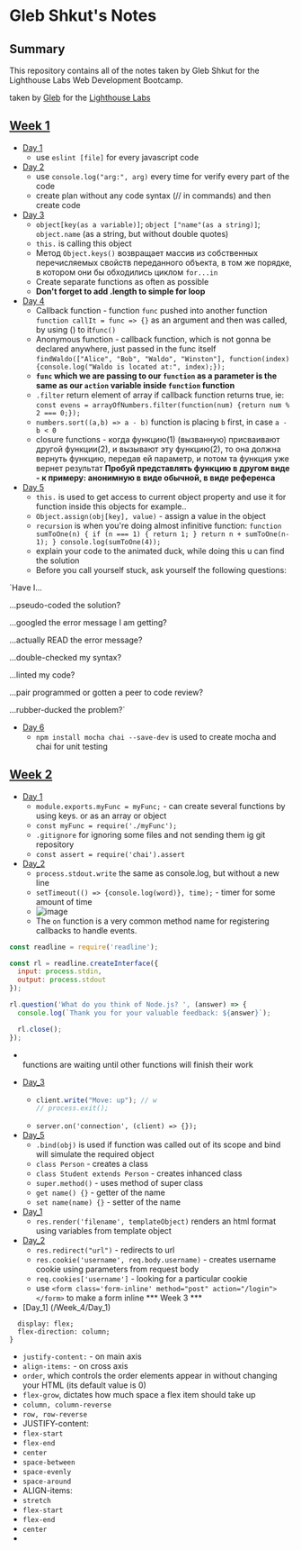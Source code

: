 # Gleb Shkut's Notes

## Summary 

This repository contains all of the notes taken by Gleb Shkut for the Lighthouse Labs Web Development Bootcamp.

taken by [Gleb](https://github.com/JoelCodes) for the [Lighthouse Labs](https://www.lighthouselabs.ca/)

## [Week 1](/Week_1)
  * [Day 1](/Week_1/Day_1)
    - use `eslint [file]` for every javascript code
  * [Day 2](/Week_1/Day_2)
    - use `console.log("arg:", arg)` every time for verify every part of the code
    - create plan without any code syntax (// in commands) and then create code
  * [Day 3](/Week_1/Day_3)
    - `object[key(as a variable)]`; `object ["name"(as a string)]`; `object.name` (as a string, but without double quotes)
    - `this.` is calling this object
    - Метод `Object.keys()` возвращает массив из собственных перечисляемых свойств переданного объекта, в том же порядке, в котором они бы обходились циклом `for...in`
    - Create separate functions as often as possible
    - <b> Don't forget to add .length to simple for loop</b>
  * [Day 4](/Week_1/Day_4)
    - Callback function - function `func` pushed into another function `function callIt = func => {}` as an argument and then was called, by using () to it`func()`
    - Anonymous function - callback function, which is not gonna be declared anywhere, just passed in the func itself `findWaldo(["Alice", "Bob", "Waldo", "Winston"], function(index) {console.log("Waldo is located at:", index);});`
    - <b> `func` which we are passing to our `function` as a parameter is the same as our `action` variable inside `function` function </b>
    - `.filter` return element of array if callback function returns true, ie: `const evens = arrayOfNumbers.filter(function(num) {return num % 2 === 0;});`
    - `numbers.sort((a,b) => a - b)` function is placing `b` first, in case `a - b < 0`
    - closure functions - когда функцию(1) (вызванную) присваивают другой функции(2), и вызывают эту функцию(2), то она должна вернуть функцию, передав ей параметр, и потом та функция уже вернет результат <b> Пробуй представлять фyнкцию в другом виде - к примеру: анонимную в виде обычной, в виде референса </b>
   * [Day 5](/Week_1/Day_5)
     - `this.` is used to get access to current object property and use it for function inside this objects for example..
     - `Object.assign(obj[key], value)` - assign a value in the object
     - `recursion` is when you're doing almost infinitive function: ```function sumToOne(n) {
        if (n === 1) {
         return 1;
        }
        return n + sumToOne(n-1);
        }
       console.log(sumToOne(4));```
     - explain your code to the animated duck, while doing this u can find the solution
     - Before you call yourself stuck, ask yourself the following questions:

`Have I...

...pseudo-coded the solution?

...googled the error message I am getting?

...actually READ the error message?

...double-checked my syntax?

...linted my code?

...pair programmed or gotten a peer to code review?

...rubber-ducked the problem?`
 * [Day 6](/Week_1/Day_6)
     - `npm install mocha chai --save-dev` is used to create mocha and chai for unit testing
## [Week 2](/Week_2)
  * [Day 1](/Week_2/Day_1)
    - `module.exports.myFunc = myFunc;` - can create several functions by using keys. or as an array or object
    - `const myFunc = require('./myFunc');`
    - `.gitignore` for ignoring some files and not sending them ig git repository
    - `const assert = require('chai').assert`
  * [Day_2](/Week_2/Day_2)
    - `process.stdout.write` the same as console.log, but without a new line
    - `setTimeout(() => {console.log(word)}, time);` - timer for some amount of time
    - ![image](https://user-images.githubusercontent.com/56300084/149991170-64342208-ecf5-4487-8bc6-a17e43b59b7c.png)
    - The `on` function is a very common method name for registering callbacks to handle events.
```cjs
const readline = require('readline');

const rl = readline.createInterface({
  input: process.stdin,
  output: process.stdout
});

rl.question('What do you think of Node.js? ', (answer) => {
  console.log(`Thank you for your valuable feedback: ${answer}`);

  rl.close();
});
```
- <br>functions are waiting until other functions will finish their work</br>
* [Day_3](/Week_2/Day_2)
  - ```cjs if (key === '\u0077') {
    client.write("Move: up"); // w
    // process.exit();
  - ```server.on('connection', (client) => {});```
* [Day_5](/Week_2/Day_5)
   - `.bind(obj)` is used if function was called out of its scope and bind will simulate the required object
   - `class Person` - creates a class
   - `class Student extends Person` - creates inhanced class
   - `super.method()` - uses method of super class
   - `get name() {}` - getter of the name
   - `set name(name) {}` - setter of the name
* [Day_1](/Week_3/Day_1)
   - `res.render('filename', templateObject)` renders an html format using variables from template object
* [Day_2](/Week_3/Day_2)
   - `res.redirect("url")` - redirects to url
   - `res.cookie('username', req.body.username)` - creates username cookie using parameters from request body
   - `req.cookies['username']` - looking for a particular cookie
   - use `<form class='form-inline' method="post" action="/login"></form>` to make a form inline 
*** Week 3 ***
* [Day_1] (/Week_4/Day_1) 
```.parent{
  display: flex;
  flex-direction: column;
}
```
- `justify-content:` - on main axis
- `align-items:` - on cross axis
- `order`, which controls the order elements appear in without changing your HTML (its default value is 0)
- `flex-grow`, dictates how much space a flex item should take up
- `column, column-reverse`
- `row, row-reverse`
- JUSTIFY-content:
- `flex-start`
- `flex-end`
- `center`
- `space-between`
- `space-evenly`
- `space-around`
- ALIGN-items:
- `stretch`
- `flex-start`
- `flex-end`
- `center`
- 
